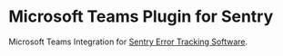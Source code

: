 # Microsoft Teams Plugin for Sentry

Microsoft Teams Integration for [Sentry Error Tracking Software](https://sentry.io/welcome/).
